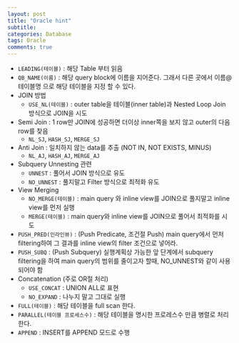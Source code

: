 ```yaml
---
layout: post
title: "Oracle hint"
subtitle:  
categories: Database
tags: Oracle
comments: true
---
```


* `LEADING(테이블)` : 해당 Table 부터 읽음
* `QB_NAME(이름)` : 해당 query block에 이름을 지어준다. 그래서 다른 곳에서 이름@테이블명 으로 해당 테이블을 지정 할 수 있다.
* JOIN 방법
  - `USE_NL(테이블)` : outer table을 테이블(inner table)과 Nested Loop Join 방식으로 JOIN을 시도
* Semi Join : 1 row만 JOIN에 성공하면 더이상 inner쪽을 보지 않고 outer의 다음 row를 찾음
  - `NL_SJ`, `HASH_SJ`, `MERGE_SJ`
* Anti Join : 일치하지 않는 data를 추출 (NOT IN, NOT EXISTS, MINUS)
  - `NL_AJ`, `HASH_AJ`, `MERGE_AJ`
* Subquery Unnesting 관련
  - `UNNEST` : 풀어서 JOIN 방식으로 유도
  - `NO_UNNEST` : 풀지말고 Filter 방식으로 최적화 유도
* View Merging
  - `NO_MERGE(테이블)` : main query 와 inline view를 JOIN으로 풀지말고 inline view를 먼저 실행
  - `MERGE(테이블)` : main query와 inline view를 JOIN으로 풀어서 최적화를 시도
* `PUSH_PRED(인라인뷰)` : (Push Predicate, 조건절 Push) main query에서 먼저 filtering하여 그 결과를 inline view의 filter 조건으로 넣어라.
* `PUSH_SUBQ` : (Push Subquery) 실행계획상 가능한 앞 단계에서 subquery filtering을 하여 main query의 범위를 줄이고자 할때, NO_UNNEST와 같이 사용되어야 함
* Concatenation (주로 OR절 처리)
  - `USE_CONCAT` : UNION ALL로 표현
  - `NO_EXPAND` : 나누지 말고 그대로 실행
* `FULL(테이블)` : 해당 테이블을 full scan 한다.
* `PARALLEL(테이블 프로세스수)` : 해당 테이블을 명시한 프로레스수 만큼 병렬로 처리한다.
* `APPEND` : INSERT를 APPEND 모드로 수행
